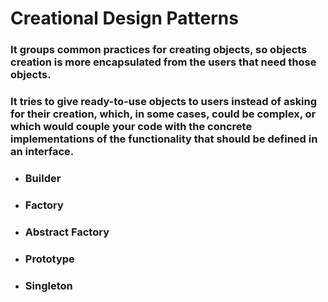 # Creational Design Patterns

### It groups common practices for creating objects, so objects creation is more encapsulated from the users that need those objects.  
### It tries to give ready-to-use objects to users instead of asking for their creation, which, in some cases, could be complex, or which would couple your code with the concrete implementations of the functionality that should be defined in an interface.  

- ### Builder
- ### Factory
- ### Abstract Factory
- ### Prototype
- ### Singleton
